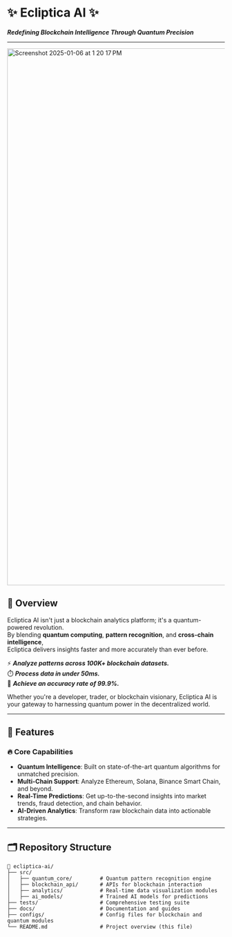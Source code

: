 # ✨ **Ecliptica AI** ✨  
_**Redefining Blockchain Intelligence Through Quantum Precision**_

---

<img width="1245" alt="Screenshot 2025-01-06 at 1 20 17 PM" src="https://github.com/user-attachments/assets/b9a74308-1d77-4964-b4e4-f8ec980fef98" />

## 🌌 Overview  
Ecliptica AI isn't just a blockchain analytics platform; it's a quantum-powered revolution.  
By blending **quantum computing**, **pattern recognition**, and **cross-chain intelligence**,  
Ecliptica delivers insights faster and more accurately than ever before.

⚡ **_Analyze patterns across 100K+ blockchain datasets._**  
⏱️ **_Process data in under 50ms._**  
🎯 **_Achieve an accuracy rate of 99.9%._**

Whether you're a developer, trader, or blockchain visionary, Ecliptica AI is your gateway to harnessing quantum power in the decentralized world.

---

## 🔮 Features  
### 🔥 **Core Capabilities**  
- **Quantum Intelligence**: Built on state-of-the-art quantum algorithms for unmatched precision.  
- **Multi-Chain Support**: Analyze Ethereum, Solana, Binance Smart Chain, and beyond.  
- **Real-Time Predictions**: Get up-to-the-second insights into market trends, fraud detection, and chain behavior.  
- **AI-Driven Analytics**: Transform raw blockchain data into actionable strategies.

---

## 🗂️ Repository Structure  

```plaintext
📂 ecliptica-ai/
├── src/
│   ├── quantum_core/         # Quantum pattern recognition engine
│   ├── blockchain_api/       # APIs for blockchain interaction
│   ├── analytics/            # Real-time data visualization modules
│   ├── ai_models/            # Trained AI models for predictions
├── tests/                    # Comprehensive testing suite
├── docs/                     # Documentation and guides
├── configs/                  # Config files for blockchain and quantum modules
└── README.md                 # Project overview (this file)

